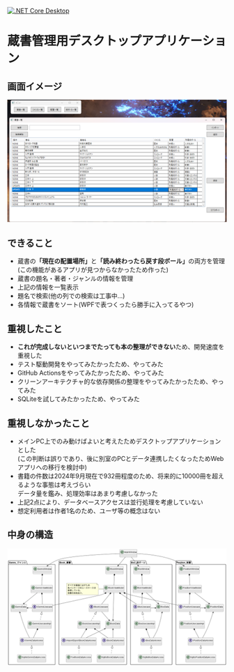 [![.NET Core Desktop](https://github.com/NaoakiUmedu/BookManager/actions/workflows/dotnet-desktop.yml/badge.svg)](https://github.com/NaoakiUmedu/BookManager/actions/workflows/dotnet-desktop.yml)
# 蔵書管理用デスクトップアプリケーション
## 画面イメージ
![using image](Doc/動いてるとこ.png)

## できること
+ 蔵書の<strong>「現在の配置場所」</strong>と<strong>「読み終わったら戻す段ボール」</strong>の両方を管理(この機能があるアプリが見つからなかったため作った)
+ 蔵書の題名・著者・ジャンルの情報を管理
+ 上記の情報を一覧表示
+ 題名で検索(他の列での検索は工事中...)
+ 各情報で蔵書をソート(WPFで表つくったら勝手に入ってるやつ)

## 重視したこと
+ <strong>これが完成しないといつまでたっても本の整理ができない</strong>ため、開発速度を重視した
+ テスト駆動開発をやってみたかったため、やってみた
+ GitHub Actionsをやってみたかったため、やってみた
+ クリーンアーキテクチャ的な依存関係の整理をやってみたかったため、やってみた
+ SQLiteを試してみたかったため、やってみた

## 重視しなかったこと
+ メインPC上でのみ動けばよいと考えたためデスクトップアプリケーションとした<br>
  (この判断は誤りであり、後に別室のPCとデータ連携したくなったためWebアプリへの移行を検討中)
+ 書籍の件数は2024年9月現在で932冊程度のため、将来的に10000冊を超えるような事態は考えづらい<br>
  データ量を鑑み、処理効率はあまり考慮しなかった
+ 上記2点により、データベースアクセスは並行処理を考慮していない
+ 想定利用者は作者1名のため、ユーザ等の概念はない

## 中身の構造
![class image](Doc/out/classes/classes.png)
